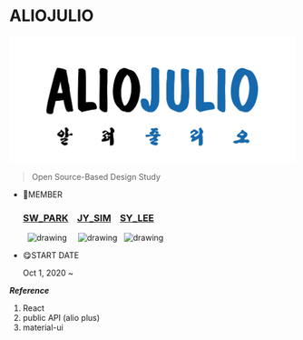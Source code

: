 # ALIOJULIO

<p align="center"> <img src="https://github.com/Jiyooung/ALIOJULIO/blob/main/client/public/image/LOGO.png" alt="drawing" width="800"/>

> Open Source-Based Design Study


- 🥰MEMBER

    ### [SW_PARK](https://github.com/Seulwoo)&nbsp;&nbsp;&nbsp;&nbsp;[JY_SIM](https://github.com/Jiyooung)&nbsp;&nbsp;&nbsp;&nbsp;[SY_LEE](https://github.com/youn16) </br>
    &nbsp;&nbsp;<img src="https://user-images.githubusercontent.com/54494532/94995958-b1458780-05dc-11eb-98d6-7ac5191925de.png" alt="drawing" width="70"/>&nbsp;&nbsp;&nbsp;&nbsp;&nbsp;<img src="https://user-images.githubusercontent.com/54494532/94995968-bc001c80-05dc-11eb-9081-b679b913eb46.png" alt="drawing" width="75"/>&nbsp;&nbsp;&nbsp;<img src="https://user-images.githubusercontent.com/54494532/94995979-ca4e3880-05dc-11eb-8681-b6e13217e6b0.png" alt="drawing" width="70"/>
    
- 😋START DATE

    Oct 1, 2020 ~

***Reference***<br>
   1. React
   2. public API (alio plus)
   3. material-ui
